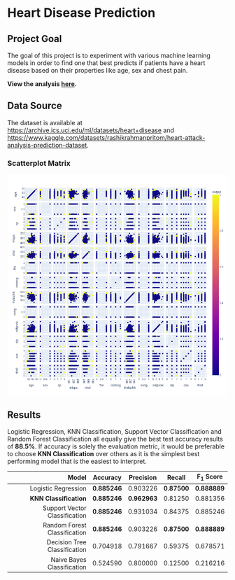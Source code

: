 # Heart Disease Prediction

## Project Goal
The goal of this project is to experiment with various machine learning models in order to find one that best predicts if patients have a heart disease based on their properties like age, sex and chest pain.

**View the analysis [here](https://github.com/Vipul97/heart-disease-prediction/blob/main/heart_disease_prediction.ipynb).**

## Data Source
The dataset is available at https://archive.ics.uci.edu/ml/datasets/heart+disease and https://www.kaggle.com/datasets/rashikrahmanpritom/heart-attack-analysis-prediction-dataset.

### Scatterplot Matrix 
![Scatterplot Matrix](scatterplot.png)

## Results
Logistic Regression, KNN Classification, Support Vector Classification and Random Forest Classification all equally give the best test accuracy results of **88.5%**. If accuracy is solely the evaluation metric, it would be preferable to choose **KNN Classification** over others as it is the simplest best performing model that is the easiest to interpret.

|                      Model    |   Accuracy   |  Precision   |    Recall   | F<sub>1</sub> Score |  
| -----------------------------:| :----------: | :----------: | :---------: | :-----------------: |
|           Logistic Regression | **0.885246** |   0.903226 	| **0.87500** |    **0.888889** 	  |
|        **KNN Classification** | **0.885246** | **0.962963** |   0.81250   |      0.881356 	    |
| Support Vector Classification | **0.885246** |   0.931034   |   0.84375   |      0.885246 	    |
|  Random Forest Classification | **0.885246** |   0.903226   | **0.87500** |    **0.888889**	    |
|  Decision Tree Classification |   0.704918   |   0.791667   |   0.59375   |	 	   0.678571 	    |
|    Naive Bayes Classification |   0.524590   |   0.800000   |   0.12500   | 	   0.216216 	    |
